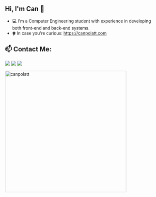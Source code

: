 ## Hi, I'm Can 👋

- 💻 I'm a Computer Engineering student with experience in developing both front-end and back-end systems.
- 🍀 In case you're curious: https://canpolatt.com

## :mailbox: Contact Me:

[<img src="https://user-images.githubusercontent.com/61492486/120072810-3dda1400-c09e-11eb-9d39-513ab6262887.png"/>](mailto:can.polatt@yahoo.com)
[<img target="_blank" src="https://cdn4.iconfinder.com/data/icons/colorful-guache-social-media-logos-1/159/social-media_linkedin-64.png"/>](https://www.linkedin.com/in/can-polatt/)
[<img target="_blank" src="https://cdn2.iconfinder.com/data/icons/colorful-guache-social-media-logos-1/155/social-media_twitter-64.png"/>](https://twitter.com/cnpolattt)

<p><img align="left" src="https://github-readme-stats.vercel.app/api/top-langs/?username=canpolatt&layout=compact&hide=css" alt="canpolatt" width="400"/></p>

